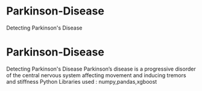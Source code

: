 # Parkinson-Disease
Detecting Parkinson's Disease
# Parkinson-Disease
Detecting Parkinson's Disease
Parkinson’s disease is a progressive disorder of the central nervous system affecting movement and inducing tremors and stiffness
Python Libraries used : numpy,pandas,xgboost
